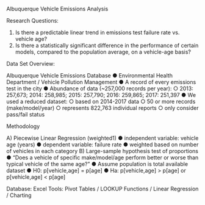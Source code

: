 Albuquerque Vehicle Emissions Analysis

Research Questions:

   1)	Is there a predictable linear trend in emissions test failure rate vs. vehicle age?
   2)	Is there a statistically significant difference in the performance of certain models, compared to the population average, on a vehicle-age basis?

Data Set Overview:

Albuquerque Vehicle Emissions Database
  ●	Environmental Health Department / Vehicle Pollution Management 
  ●	A record of every emissions test in the city
  ●	Abundance of data (~257,000 records per year):
    ○	2013: 257,673;  2014: 258,985;  2015: 257,790;  2016: 259,865;  2017: 251,397 
  ●	We used a reduced dataset:
    ○	based on 2014-2017 data
    ○	50 or more records (make/model/year)
    ○	represents 822,763 individual reports
    ○	only consider pass/fail status

Methodology

A) Piecewise Linear Regression (weighted1)
  ●	independent variable: vehicle age (years)
  ●	dependent variable: failure rate
  ●	weighted based on number of vehicles in each category
B) Large-sample hypothesis test of proportions
  ●	“Does a vehicle of specific make/model/age perform better or worse than typical vehicle of the same age?”
  ●	Assume population is total available dataset
  ●	H0: p[vehicle,age] = p[age]
  ●	Ha: p[vehicle,age] > p[age] or p[vehicle,age] < p[age]


Database: Excel
Tools: Pivot Tables / LOOKUP Functions / Linear Regression / Charting

